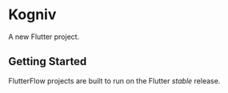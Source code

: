 # Kogniv

A new Flutter project.

## Getting Started

FlutterFlow projects are built to run on the Flutter _stable_ release.
